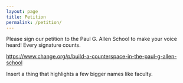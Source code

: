 ```yaml
---
layout: page
title: Petition
permalink: /petition/
---
```


Please sign our petition to the Paul G. Allen School to make your voice heard! Every signature counts.

https://www.change.org/p/build-a-counterspace-in-the-paul-g-allen-school

Insert a thing that highlights a few bigger names like faculty.
